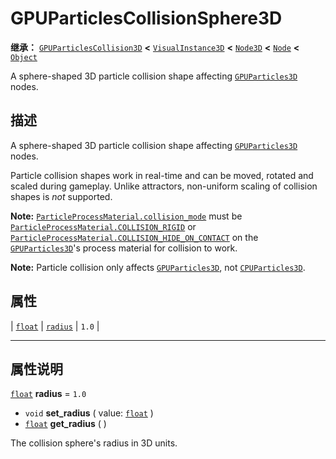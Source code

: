 <!-- ⚠ 请勿编辑本文件 ⚠ -->
<!-- 本文档使用脚本从 WeDot 引擎源码仓库生成。 -->
<!-- 生成脚本：https://github.com/WeDot-Engine/WeDot/tree/4.3/doc/tools/make_md.py； -->
<!-- 原文件：https://github.com/WeDot-Engine/WeDot/tree/4.3/doc/classes/GPUParticlesCollisionSphere3D.xml。 -->

<div id="_class_gpuparticlescollisionsphere3d"></div>

# GPUParticlesCollisionSphere3D

**继承：** [`GPUParticlesCollision3D`](class_gpuparticlescollision3d.md) **<** [`VisualInstance3D`](class_visualinstance3d.md) **<** [`Node3D`](class_node3d.md) **<** [`Node`](class_node.md) **<** [`Object`](class_object.md)

A sphere-shaped 3D particle collision shape affecting [`GPUParticles3D`](class_gpuparticles3d.md) nodes.

## 描述

A sphere-shaped 3D particle collision shape affecting [`GPUParticles3D`](class_gpuparticles3d.md) nodes.

Particle collision shapes work in real-time and can be moved, rotated and scaled during gameplay. Unlike attractors, non-uniform scaling of collision shapes is *not* supported.

 **Note:** [`ParticleProcessMaterial.collision_mode`](#class_particleprocessmaterial_property_collision_mode) must be [`ParticleProcessMaterial.COLLISION_RIGID`](#class_particleprocessmaterial_constant_collision_rigid) or [`ParticleProcessMaterial.COLLISION_HIDE_ON_CONTACT`](#class_particleprocessmaterial_constant_collision_hide_on_contact) on the [`GPUParticles3D`](class_gpuparticles3d.md)'s process material for collision to work.

 **Note:** Particle collision only affects [`GPUParticles3D`](class_gpuparticles3d.md), not [`CPUParticles3D`](class_cpuparticles3d.md).

## 属性

| [`float`](class_float.md) | [`radius`](#class_gpuparticlescollisionsphere3d_property_radius) | ``1.0`` |

<!-- rst-class:: classref-section-separator -->

---

## 属性说明

<div id="_class_gpuparticlescollisionsphere3d_property_radius"></div>

[`float`](class_float.md) **radius** = ``1.0`` <div id="class_gpuparticlescollisionsphere3d_property_radius"></div>

- `void` **set_radius** ( value: [`float`](class_float.md) )
- [`float`](class_float.md) **get_radius** ( )

The collision sphere's radius in 3D units.

[^virtual]: 本方法通常需要用户覆盖才能生效。
[^const]: 本方法无副作用，不会修改该实例的任何成员变量。
[^vararg]: 本方法除了能接受在此处描述的参数外，还能够继续接受任意数量的参数。
[^constructor]: 本方法用于构造某个类型。
[^static]: 调用本方法无需实例，可直接使用类名进行调用。
[^operator]: 本方法描述的是使用本类型作为左操作数的有效运算符。
[^bitfield]: 这个值是由下列位标志构成位掩码的整数。
[^void]: 无返回值。
